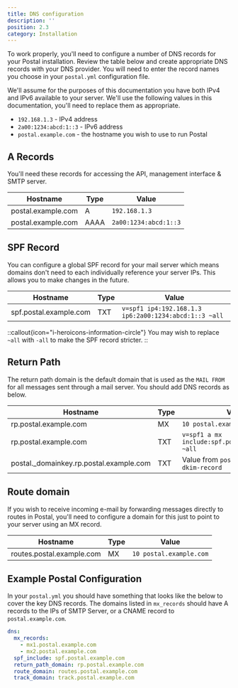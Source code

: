 ```yaml
---
title: DNS configuration
description: ''
position: 2.3
category: Installation
---
```

To work properly, you'll need to configure a number of DNS records for your Postal installation. Review the table below and create appropriate DNS records with your DNS provider. You will need to enter the record names you choose in your `postal.yml` configuration file.

We'll assume for the purposes of this documentation you have both IPv4 and IPv6 available to your server. We'll use the following values in this documentation, you'll need to replace them as appropriate.

* `192.168.1.3` - IPv4 address
* `2a00:1234:abcd:1::3` - IPv6 address
* `postal.example.com` - the hostname you wish to use to run Postal

## A Records

You'll need these records for accessing the API, management interface & SMTP server.

<table>
  <thead>
    <tr>
      <th>Hostname</th>
      <th>Type</th>
      <th>Value</td>
    </tr>
  </thead>
  <tbody>
    <tr>
      <td>postal.example.com</td>
      <td>A</td>
      <td><code>192.168.1.3</code></td>
    </tr>
    <tr>
      <td>postal.example.com</td>
      <td>AAAA</td>
      <td><code>2a00:1234:abcd:1::3</code></td>
    </tr>
  </tbody>
</table>

## SPF Record

You can configure a global SPF record for your mail server which means domains don't need to each individually reference your server IPs. This allows you to make changes in the future.

<table>
  <thead>
    <tr>
      <th>Hostname</th>
      <th>Type</th>
      <th>Value</td>
    </tr>
  </thead>
  <tbody>
    <tr>
      <td>spf.postal.example.com</td>
      <td>TXT</td>
      <td><code>v=spf1 ip4:192.168.1.3 ip6:2a00:1234:abcd:1::3 ~all</code></td>
    </tr>
  </tbody>
</table>

::callout{icon="i-heroicons-information-circle"}
You may wish to replace <code>~all</code> with <code>-all</code> to make the SPF record stricter.
::

## Return Path

The return path domain is the default domain that is used as the `MAIL FROM` for all messages sent through a mail server. You should add DNS records as below.

<table>
  <thead>
    <tr>
      <th>Hostname</th>
      <th>Type</th>
      <th>Value</td>
    </tr>
  </thead>
  <tbody>
    <tr>
      <td>rp.postal.example.com</td>
      <td>MX</td>
      <td><code>10 postal.example.com</code></td>
    </tr>
    <tr>
      <td>rp.postal.example.com</td>
      <td>TXT</td>
      <td><code>v=spf1 a mx include:spf.postal.example.com ~all</code></td>
    </tr>
    <tr>
      <td>postal._domainkey.rp.postal.example.com</td>
      <td>TXT</td>
      <td>Value from <code>postal default-dkim-record</code></td>
    </tr>
  </tbody>
</table>


## Route domain

If you wish to receive incoming e-mail by forwarding messages directly to routes in Postal, you'll need to configure a domain for this just to point to your server using an MX record.

<table>
  <thead>
    <tr>
      <th>Hostname</th>
      <th>Type</th>
      <th>Value</td>
    </tr>
  </thead>
  <tbody>
    <tr>
      <td>routes.postal.example.com</td>
      <td>MX</td>
      <td><code>10 postal.example.com</code></td>
    </tr>
  </tbody>
</table>

## Example Postal Configuration

In your `postal.yml` you should have something that looks like the below to cover the key DNS records. The domains listed in `mx_records` should have A records to the IPs of SMTP Server, or a CNAME record to `postal.example.com`.

```yaml
dns:
  mx_records:
    - mx1.postal.example.com
    - mx2.postal.example.com
  spf_include: spf.postal.example.com
  return_path_domain: rp.postal.example.com
  route_domain: routes.postal.example.com
  track_domain: track.postal.example.com
```
